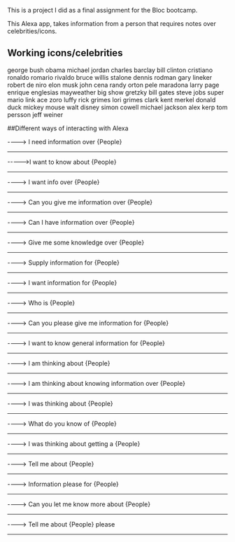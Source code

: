 This is a project I did as a final assignment for the Bloc bootcamp.

This Alexa app, takes information from a person that requires notes over celebrities/icons.

## Working icons/celebrities

george bush
obama
michael jordan
charles barclay
bill clinton
cristiano ronaldo
romario
rivaldo
bruce willis
stalone
dennis rodman
gary lineker
robert de niro
elon musk
john cena
randy orton
pele
maradona
larry page
enrique englesias
mayweather
big show
gretzky
bill gates
steve jobs
super mario
link
ace
zoro
luffy
rick grimes
lori grimes
clark kent
merkel
donald duck
mickey mouse
walt disney
simon cowell
michael jackson
alex kerp
tom persson
jeff weiner

##Different ways of interacting with Alexa

----> I need information over {People}
***
----->I want to know about {People}
***
----> I want info over {People}
***
----> Can you give me information over {People}
***
----> Can I have information over {People}
***
----> Give me some knowledge over {People}
***
----> Supply information for {People}
***
----> I want information for {People}
***
----> Who is {People}
***
----> Can you please give me information for {People}
***
----> I want to know general information for {People}

***
----> I am thinking about {People}
***
----> I am thinking about knowing information over {People}
***
----> I was thinking about {People}
***
----> What do you know of {People}
***
----> I was thinking about getting a {People}
***
----> Tell me about {People}
***
----> Information please for {People}
***
----> Can you let me know more about {People}
***
----> Tell me about  {People} please
***
